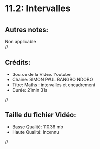 
11.2: Intervalles
=================

# 

## Autres notes:


Non applicable  
//
## **Crédits:**

- Source de la Video: Youtube
- Chaine: SIMON PAUL BANGBO NDOBO
- Titre: Maths :  intervalles et encadrement
- Durée: 21min 31s
  
//
## Taille du fichier Vidéo:

- Basse Qualité: 110.36 mb
- Haute Qualité: Inconnu
  
//